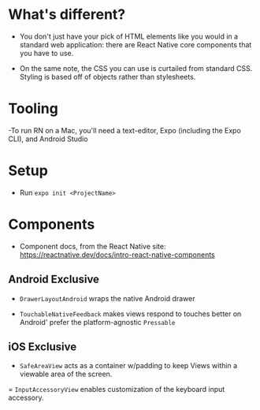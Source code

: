 # What's different?

- You don't just have your pick of HTML elements like you would in a standard web application: there are React Native core components that you have to use.

- On the same note, the CSS you can use is curtailed from standard CSS. Styling is based off of objects rather than stylesheets.

# Tooling

-To run RN on a Mac, you'll need a text-editor, Expo (including the Expo CLI), and Android Studio

# Setup 

- Run `expo init <ProjectName>`

# Components

- Component docs, from the React Native site: https://reactnative.dev/docs/intro-react-native-components

## Android Exclusive

- `DrawerLayoutAndroid` wraps the native Android drawer

- `TouchableNativeFeedback` makes views respond to touches better on Android' prefer the platform-agnostic `Pressable`


## iOS Exclusive

- `SafeAreaView` acts as a container w/padding to keep Views within a viewable area of the screen.

= `InputAccessoryView` enables customization of the keyboard input accessory.